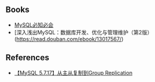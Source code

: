 ## Books

- [MySQL必知必会](https://book.douban.com/subject/3354490/)
- [深入浅出MySQL：数据库开发、优化与管理维护（第2版）(https://read.douban.com/ebook/13017567/)

## References

- [【MySQL 5.7.17】从主从复制到Group Replication](https://mp.weixin.qq.com/s/mkZ8zTSlO0-G4nuo7zLG4g)
